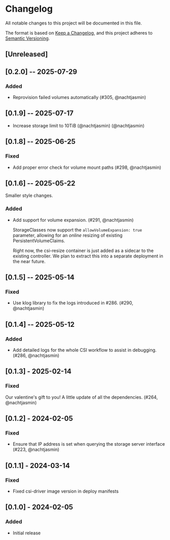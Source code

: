 # Changelog

All notable changes to this project will be documented in this file.

The format is based on [Keep a Changelog](https://keepachangelog.com/en/1.0.0/),
and this project adheres to [Semantic Versioning](https://semver.org/spec/v2.0.0.html).

## [Unreleased]

<!--
Please add your changelog entry under this comment in the correct category (Security, Fixed, Added, Changed, Deprecated, Removed - in this order).

Changelog entries are best in the following format, where scope is something like "generic client" or "lbaas/v1"
(for LBaaS API bindings). If the change isn't user-facing but still relevant enough for a changelog entry, add
"(internal)" before the scope.

* (internal)? scope: short description (pull request, author)

Some examples, more below in the actual changelog (newer entries are more likely to be good entries):
* generic client: List resources with a channel (#42, @LittleFox94)
* core/v1: added helper methods to tag resources (#122, @marioreggiori)
* (internal) generic client: add hook FilterRequestURLHook (#123, @marioreggiori)

-->

## [0.2.0] -- 2025-07-29

### Added

* Reprovision failed volumes automatically (#305, @nachtjasmin)

## [0.1.9] -- 2025-07-17

* Increase storage limit to 10TiB (@nachtjasmin) (@nachtjasmin)

## [0.1.8] -- 2025-06-25

### Fixed

* Add proper error check for volume mount paths (#298, @nachtjasmin)

## [0.1.6] -- 2025-05-22

Smaller style changes.

### Added

* Add support for volume expansion. (#291, @nachtjasmin)

  StorageClasses now support the `allowVolumeExpansion: true` parameter, allowing for an *online*
  resizing of existing PersistentVolumeClaims.

  Right now, the csi-resize container is just added as a sidecar to the existing controller.
  We plan to extract this into a separate deployment in the near future.

## [0.1.5] -- 2025-05-14

### Fixed

* Use klog library to fix the logs introduced in #286. (#290, @nachtjasmin)

## [0.1.4] -- 2025-05-12

### Added

* Add detailed logs for the whole CSI workflow to assist in debugging. (#286, @nachtjasmin)

## [0.1.3] - 2025-02-14

### Fixed

Our valentine's gift to you! A little update of all the dependencies. (#264, @nachtjasmin)

## [0.1.2] - 2024-02-05

### Fixed

* Ensure that IP address is set when querying the storage server interface (#223, @nachtjasmin)

## [0.1.1] - 2024-03-14

### Fixed
* Fixed csi-driver image version in deploy manifests

## [0.1.0] - 2024-02-05

### Added
* Initial release
